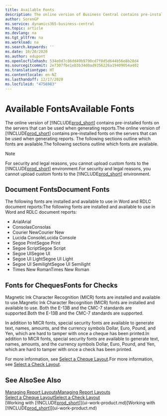 ```yaml
---
title: Available Fonts
description: The online version of Business Central contains pre-installed fonts on the servers that can be used when generating reports.
author: SorenGP
ms.service: dynamics365-business-central
ms.topic: article
ms.devlang: na
ms.tgt_pltfrm: na
ms.workload: na
ms.search.keywords: ''
ms.date: 10/20/2020
ms.author: edupont
ms.openlocfilehash: 534e0d7c86dd49b9790cd7f8d5d644b56e8b28d4
ms.sourcegitcommit: 2e7307fbe1eb3b34d0ad9356226a19409054a402
ms.translationtype: HT
ms.contentlocale: en-NZ
ms.lasthandoff: 12/17/2020
ms.locfileid: "4756983"
---
```

# <a name="available-fonts"></a><span data-ttu-id="5aaff-103">Available Fonts</span><span class="sxs-lookup"><span data-stu-id="5aaff-103">Available Fonts</span></span>

<span data-ttu-id="5aaff-104">The online version of [!INCLUDE[prod_short](includes/prod_short.md)] contains pre-installed fonts on the servers that can be used when generating reports.</span><span class="sxs-lookup"><span data-stu-id="5aaff-104">The online version of [!INCLUDE[prod_short](includes/prod_short.md)] contains pre-installed fonts on the servers that can be used when generating reports.</span></span> <span data-ttu-id="5aaff-105">The following sections outline which fonts are available.</span><span class="sxs-lookup"><span data-stu-id="5aaff-105">The following sections outline which fonts are available.</span></span>

> [!NOTE]
> <span data-ttu-id="5aaff-106">For security and legal reasons, you cannot upload custom fonts to the [!INCLUDE[prod_short](includes/prod_short.md)] environment.</span><span class="sxs-lookup"><span data-stu-id="5aaff-106">For security and legal reasons, you cannot upload custom fonts to the [!INCLUDE[prod_short](includes/prod_short.md)] environment.</span></span>

## <a name="document-fonts"></a><span data-ttu-id="5aaff-107">Document Fonts</span><span class="sxs-lookup"><span data-stu-id="5aaff-107">Document Fonts</span></span>

<span data-ttu-id="5aaff-108">The following fonts are installed and available to use in Word and RDLC document reports:</span><span class="sxs-lookup"><span data-stu-id="5aaff-108">The following fonts are installed and available to use in Word and RDLC document reports:</span></span>

* <span data-ttu-id="5aaff-109">Arial</span><span class="sxs-lookup"><span data-stu-id="5aaff-109">Arial</span></span>
* <span data-ttu-id="5aaff-110">Consolas</span><span class="sxs-lookup"><span data-stu-id="5aaff-110">Consolas</span></span>
* <span data-ttu-id="5aaff-111">Courier New</span><span class="sxs-lookup"><span data-stu-id="5aaff-111">Courier New</span></span>
* <span data-ttu-id="5aaff-112">Lucida Console</span><span class="sxs-lookup"><span data-stu-id="5aaff-112">Lucida Console</span></span>
* <span data-ttu-id="5aaff-113">Segoe Print</span><span class="sxs-lookup"><span data-stu-id="5aaff-113">Segoe Print</span></span>
* <span data-ttu-id="5aaff-114">Segoe Script</span><span class="sxs-lookup"><span data-stu-id="5aaff-114">Segoe Script</span></span>
* <span data-ttu-id="5aaff-115">Segoe UI</span><span class="sxs-lookup"><span data-stu-id="5aaff-115">Segoe UI</span></span>
* <span data-ttu-id="5aaff-116">Segoe UI Light</span><span class="sxs-lookup"><span data-stu-id="5aaff-116">Segoe UI Light</span></span>
* <span data-ttu-id="5aaff-117">Segoe UI Semilight</span><span class="sxs-lookup"><span data-stu-id="5aaff-117">Segoe UI Semilight</span></span>
* <span data-ttu-id="5aaff-118">Times New Roman</span><span class="sxs-lookup"><span data-stu-id="5aaff-118">Times New Roman</span></span>

## <a name="fonts-for-checks"></a><span data-ttu-id="5aaff-119">Fonts for Cheques</span><span class="sxs-lookup"><span data-stu-id="5aaff-119">Fonts for Checks</span></span>

<span data-ttu-id="5aaff-120">Magnetic Ink Character Recognition (MICR) fonts are installed and available to use.</span><span class="sxs-lookup"><span data-stu-id="5aaff-120">Magnetic Ink Character Recognition (MICR) fonts are installed and available to use.</span></span> <span data-ttu-id="5aaff-121">Both the E-13B and the CMC-7 standards are supported.</span><span class="sxs-lookup"><span data-stu-id="5aaff-121">Both the E-13B and the CMC-7 standards are supported.</span></span>  

<span data-ttu-id="5aaff-122">In addition to MICR fonts, special security fonts are available to generate text, names, amounts, and the currency symbols Dollar, Euro, Pound, and Yen, which are hard to tamper with once a cheque has been printed.</span><span class="sxs-lookup"><span data-stu-id="5aaff-122">In addition to MICR fonts, special security fonts are available to generate text, names, amounts, and the currency symbols Dollar, Euro, Pound, and Yen, which are hard to tamper with once a check has been printed.</span></span>  

<span data-ttu-id="5aaff-123">For more information, see [Select a Cheque Layout](finance-how-define-check-layouts.md).</span><span class="sxs-lookup"><span data-stu-id="5aaff-123">For more information, see [Select a Check Layout](finance-how-define-check-layouts.md).</span></span>  

## <a name="see-also"></a><span data-ttu-id="5aaff-124">See Also</span><span class="sxs-lookup"><span data-stu-id="5aaff-124">See Also</span></span>

[<span data-ttu-id="5aaff-125">Managing Report Layouts</span><span class="sxs-lookup"><span data-stu-id="5aaff-125">Managing Report Layouts</span></span>](ui-manage-report-layouts.md)  
[<span data-ttu-id="5aaff-126">Select a Cheque Layout</span><span class="sxs-lookup"><span data-stu-id="5aaff-126">Select a Check Layout</span></span>](finance-how-define-check-layouts.md)  
<span data-ttu-id="5aaff-127">[Working with [!INCLUDE[prod_short](includes/prod_short.md)]](ui-work-product.md)</span><span class="sxs-lookup"><span data-stu-id="5aaff-127">[Working with [!INCLUDE[prod_short](includes/prod_short.md)]](ui-work-product.md)</span></span>
